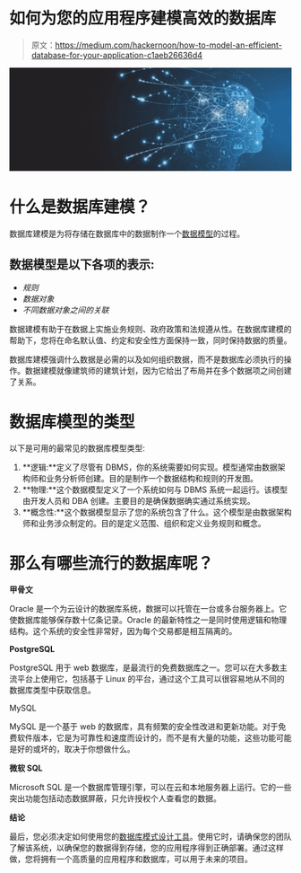 # 如何为您的应用程序建模高效的数据库

> 原文：<https://medium.com/hackernoon/how-to-model-an-efficient-database-for-your-application-c1aeb26636d4>

![](img/a0f759413fd1c9293bf3db50d615b9eb.png)

# 什么是数据库建模？

数据库建模是为将存储在数据库中的数据制作一个[数据模型](https://hackernoon.com/https-medium-com-zspajich-understanding-git-data-model-95eb16cc99f5)的过程。

## 数据模型是以下各项的表示:

*   *规则*
*   *数据对象*
*   *不同数据对象之间的关联*

数据建模有助于在数据上实施业务规则、政府政策和法规遵从性。在数据库建模的帮助下，您将在命名默认值、约定和安全性方面保持一致，同时保持数据的质量。

数据库建模强调什么数据是必需的以及如何组织数据，而不是数据库必须执行的操作。数据建模就像建筑师的建筑计划，因为它给出了布局并在多个数据项之间创建了关系。

# 数据库模型的类型

以下是可用的最常见的数据库模型类型:

1.  **逻辑:**定义了尽管有 DBMS，你的系统需要如何实现。模型通常由数据架构师和业务分析师创建。目的是制作一个数据结构和规则的开发图。
2.  **物理:**这个数据模型定义了一个系统如何与 DBMS 系统一起运行。该模型由开发人员和 DBA 创建。主要目的是确保数据确实通过系统实现。
3.  **概念性:**这个数据模型显示了您的系统包含了什么。这个模型是由数据架构师和业务涉众制定的。目的是定义范围、组织和定义业务规则和概念。

# 那么有哪些流行的数据库呢？

**甲骨文**

Oracle 是一个为云设计的数据库系统，数据可以托管在一台或多台服务器上。它使数据库能够保存数十亿条记录。Oracle 的最新特性之一是同时使用逻辑和物理结构。这个系统的安全性非常好，因为每个交易都是相互隔离的。

**PostgreSQL**

PostgreSQL 用于 web 数据库，是最流行的免费数据库之一。您可以在大多数主流平台上使用它，包括基于 Linux 的平台，通过这个工具可以很容易地从不同的数据库类型中获取信息。

MySQL

MySQL 是一个基于 web 的数据库，具有频繁的安全性改进和更新功能。对于免费软件版本，它是为可靠性和速度而设计的，而不是有大量的功能，这些功能可能是好的或坏的，取决于你想做什么。

**微软 SQL**

Microsoft SQL 是一个数据库管理引擎，可以在云和本地服务器上运行。它的一些突出功能包括动态数据屏蔽，只允许授权个人查看您的数据。

**结论**

最后，您必须决定如何使用您的[数据库模式设计工具](https://www.dbdesigner.net/)。使用它时，请确保您的团队了解该系统，以确保您的数据得到存储，您的应用程序得到正确部署。通过这样做，您将拥有一个高质量的应用程序和数据库，可以用于未来的项目。